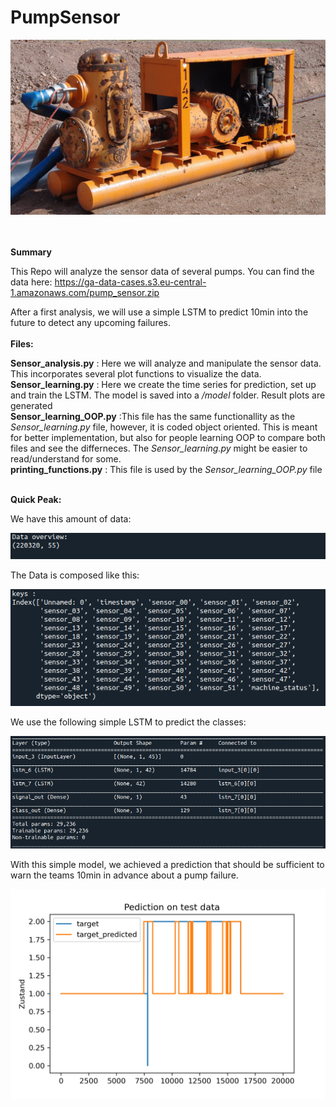 # PumpSensor

![alt](images/rsz_1wasserhaltung_pumpe_1.jpg?raw=true)

<br><br>
**Summary**

This Repo will analyze the sensor data of several pumps. You can find the data here: https://ga-data-cases.s3.eu-central-1.amazonaws.com/pump_sensor.zip

After a first analysis, we will use a simple LSTM to predict 10min into the future to detect any upcoming failures.
<br><br>
**Files:**

**Sensor_analysis.py** : Here we will analyze and manipulate the sensor data. This incorporates several plot functions to visualize the data.  
**Sensor_learning.py** : Here we create the time series for prediction, set up and train the LSTM. The model is saved into a */model* folder. Result plots are generated  
**Sensor_learning_OOP.py** :This file has the same functionallity as the *Sensor_learning.py* file, however, it is coded object oriented. This is meant for better implementation, but also for people learning OOP to compare both files and see the differneces. The *Sensor_learning.py* might be easier to read/understand for some.  
**printing_functions.py** : This file is used by the *Sensor_learning_OOP.py* file
<br><br>

**Quick Peak:**

We have this amount of data:

![alt](images/overview.png?raw=true)

The Data is composed like this:

![alt](images/keys.png?raw=true)

We use the following simple LSTM to predict the classes:

![alt](images/model42.png?raw=true)

With this simple model, we achieved a prediction that should be sufficient to warn the teams 10min in advance about a pump failure. 

![alt](images/Prediction_class_fapi_10.png?raw=true)
